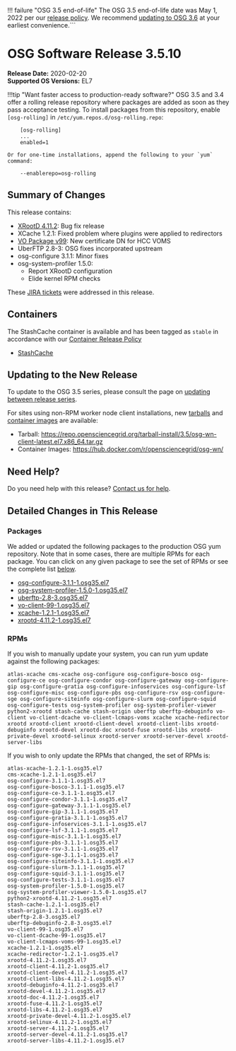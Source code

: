 !!! failure "OSG 3.5 end-of-life"
    The OSG 3.5 end-of-life date was May 1, 2022 per our
    [release policy](https://opensciencegrid.org/technology/policy/release-series/).
    We recommend
    [updating to OSG 3.6](../updating-to-osg-36.md)
    at your earliest convenience.```

OSG Software Release 3.5.10
===========================

**Release Date:** 2020-02-20    
**Supported OS Versions:** EL7

!!!tip "Want faster access to production-ready software?"
    OSG 3.5 and 3.4 offer a rolling release repository where packages are added as soon as they pass acceptance testing.
    To install packages from this repository, enable `[osg-rolling]` in `/etc/yum.repos.d/osg-rolling.repo`:

        [osg-rolling]
        ...
        enabled=1

    Or for one-time installations, append the following to your `yum` command:

        --enablerepo=osg-rolling

Summary of Changes
------------------

This release contains:

-   [XRootD 4.11.2](https://github.com/xrootd/xrootd/blob/v4.11.2/docs/ReleaseNotes.txt): Bug fix release
-   XCache 1.2.1: Fixed problem where plugins were applied to redirectors
-   [VO Package v99](https://github.com/opensciencegrid/osg-vo-config/releases/tag/release-99): New certificate DN for HCC VOMS
-   UberFTP 2.8-3: OSG fixes incorporated upstream
-   osg-configure 3.1.1: Minor fixes
-   osg-system-profiler 1.5.0:
    -   Report XRootD configuration
    -   Elide kernel RPM checks

These
[JIRA tickets](https://jira.opensciencegrid.org/issues/?jql=project%20%3D%20SOFTWARE%20AND%20fixVersion%20%3D%203.5.10%20ORDER%20BY%20priority%20DESC%2C%20key%20DESC)
were addressed in this release.

Containers
----------

The StashCache container is available and has been tagged as `stable` in accordance with our
[Container Release Policy](https://opensciencegrid.org/technology/policy/container-release/)

-   [StashCache](https://hub.docker.com/r/opensciencegrid/stash-cache/)


Updating to the New Release
---------------------------

To update to the OSG 3.5 series, please consult the page on
[updating between release series](../updating-to-osg-35.md).

For sites using non-RPM worker node client installations, new [tarballs](../../worker-node/install-wn-tarball.md) and
[container images](../../worker-node/using-wn-containers.md) are available:

- Tarball: <https://repo.opensciencegrid.org/tarball-install/3.5/osg-wn-client-latest.el7.x86_64.tar.gz>
- Container Images: <https://hub.docker.com/r/opensciencegrid/osg-wn/>

Need Help?
----------

Do you need help with this release? [Contact us for help](../../common/help.md).

Detailed Changes in This Release
--------------------------------

### Packages

We added or updated the following packages to the production OSG yum repository.
Note that in some cases, there are multiple RPMs for each package.
You can click on any given package to see the set of RPMs or see the complete list [below](#rpms).

-   [osg-configure-3.1.1-1.osg35.el7](https://koji.chtc.wisc.edu/koji/search?match=glob&type=build&terms=osg-configure-3.1.1-1.osg35.el7)
-   [osg-system-profiler-1.5.0-1.osg35.el7](https://koji.chtc.wisc.edu/koji/search?match=glob&type=build&terms=osg-system-profiler-1.5.0-1.osg35.el7)
-   [uberftp-2.8-3.osg35.el7](https://koji.chtc.wisc.edu/koji/search?match=glob&type=build&terms=uberftp-2.8-3.osg35.el7)
-   [vo-client-99-1.osg35.el7](https://koji.chtc.wisc.edu/koji/search?match=glob&type=build&terms=vo-client-99-1.osg35.el7)
-   [xcache-1.2.1-1.osg35.el7](https://koji.chtc.wisc.edu/koji/search?match=glob&type=build&terms=xcache-1.2.1-1.osg35.el7)
-   [xrootd-4.11.2-1.osg35.el7](https://koji.chtc.wisc.edu/koji/search?match=glob&type=build&terms=xrootd-4.11.2-1.osg35.el7)

### RPMs

If you wish to manually update your system, you can run yum update against the following packages:

    atlas-xcache cms-xcache osg-configure osg-configure-bosco osg-configure-ce osg-configure-condor osg-configure-gateway osg-configure-gip osg-configure-gratia osg-configure-infoservices osg-configure-lsf osg-configure-misc osg-configure-pbs osg-configure-rsv osg-configure-sge osg-configure-siteinfo osg-configure-slurm osg-configure-squid osg-configure-tests osg-system-profiler osg-system-profiler-viewer python2-xrootd stash-cache stash-origin uberftp uberftp-debuginfo vo-client vo-client-dcache vo-client-lcmaps-voms xcache xcache-redirector xrootd xrootd-client xrootd-client-devel xrootd-client-libs xrootd-debuginfo xrootd-devel xrootd-doc xrootd-fuse xrootd-libs xrootd-private-devel xrootd-selinux xrootd-server xrootd-server-devel xrootd-server-libs

If you wish to only update the RPMs that changed, the set of RPMs is:

``` file
atlas-xcache-1.2.1-1.osg35.el7
cms-xcache-1.2.1-1.osg35.el7
osg-configure-3.1.1-1.osg35.el7
osg-configure-bosco-3.1.1-1.osg35.el7
osg-configure-ce-3.1.1-1.osg35.el7
osg-configure-condor-3.1.1-1.osg35.el7
osg-configure-gateway-3.1.1-1.osg35.el7
osg-configure-gip-3.1.1-1.osg35.el7
osg-configure-gratia-3.1.1-1.osg35.el7
osg-configure-infoservices-3.1.1-1.osg35.el7
osg-configure-lsf-3.1.1-1.osg35.el7
osg-configure-misc-3.1.1-1.osg35.el7
osg-configure-pbs-3.1.1-1.osg35.el7
osg-configure-rsv-3.1.1-1.osg35.el7
osg-configure-sge-3.1.1-1.osg35.el7
osg-configure-siteinfo-3.1.1-1.osg35.el7
osg-configure-slurm-3.1.1-1.osg35.el7
osg-configure-squid-3.1.1-1.osg35.el7
osg-configure-tests-3.1.1-1.osg35.el7
osg-system-profiler-1.5.0-1.osg35.el7
osg-system-profiler-viewer-1.5.0-1.osg35.el7
python2-xrootd-4.11.2-1.osg35.el7
stash-cache-1.2.1-1.osg35.el7
stash-origin-1.2.1-1.osg35.el7
uberftp-2.8-3.osg35.el7
uberftp-debuginfo-2.8-3.osg35.el7
vo-client-99-1.osg35.el7
vo-client-dcache-99-1.osg35.el7
vo-client-lcmaps-voms-99-1.osg35.el7
xcache-1.2.1-1.osg35.el7
xcache-redirector-1.2.1-1.osg35.el7
xrootd-4.11.2-1.osg35.el7
xrootd-client-4.11.2-1.osg35.el7
xrootd-client-devel-4.11.2-1.osg35.el7
xrootd-client-libs-4.11.2-1.osg35.el7
xrootd-debuginfo-4.11.2-1.osg35.el7
xrootd-devel-4.11.2-1.osg35.el7
xrootd-doc-4.11.2-1.osg35.el7
xrootd-fuse-4.11.2-1.osg35.el7
xrootd-libs-4.11.2-1.osg35.el7
xrootd-private-devel-4.11.2-1.osg35.el7
xrootd-selinux-4.11.2-1.osg35.el7
xrootd-server-4.11.2-1.osg35.el7
xrootd-server-devel-4.11.2-1.osg35.el7
xrootd-server-libs-4.11.2-1.osg35.el7
```
